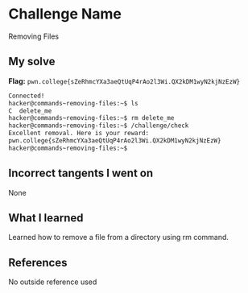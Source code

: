 # Challenge Name
Removing Files

## My solve
**Flag:** `pwn.college{sZeRhmcYXa3aeQtUqP4rAo2l3Wi.QX2kDM1wyN2kjNzEzW}`

```bash
Connected!
hacker@commands~removing-files:~$ ls
C  delete_me
hacker@commands~removing-files:~$ rm delete_me
hacker@commands~removing-files:~$ /challenge/check
Excellent removal. Here is your reward:
pwn.college{sZeRhmcYXa3aeQtUqP4rAo2l3Wi.QX2kDM1wyN2kjNzEzW}
hacker@commands~removing-files:~$

```
## Incorrect tangents I went on
None

## What I learned
Learned how to remove a file from a directory using rm command.

## References 
No outside reference used
